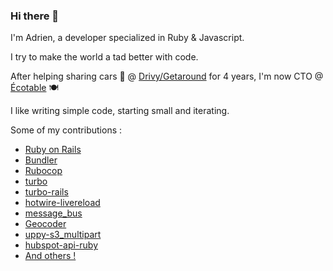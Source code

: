 ### Hi there 👋

I'm Adrien, a developer specialized in Ruby & Javascript.

I try to make the world a tad better with code. 

After helping sharing cars 🚗 @ [Drivy/Getaround](https://fr.getaround.com) for 4 years, I'm now CTO @ [Écotable](https://ecotable.fr/) 🍽

I like writing simple code, starting small and iterating.

Some of my contributions : 
- [Ruby on Rails](https://contributors.rubyonrails.org/contributors/adrien-siami/commits)
- [Bundler](https://github.com/rubygems/bundler/pull/3195)
- [Rubocop](https://github.com/rubocop/rubocop/pulls?q=is%3Apr+author%3AIntrepidd+is%3Aclosed)
- [turbo](https://github.com/hotwired/turbo/pulls?q=is:pr+author:Intrepidd+is:merged)
- [turbo-rails](https://github.com/hotwired/turbo-rails/pull/17)
- [hotwire-livereload](https://github.com/kirillplatonov/hotwire-livereload/pull/47)
- [message_bus](https://github.com/discourse/message_bus/pull/330)
- [Geocoder](https://github.com/alexreisner/geocoder/pulls?q=is:pr+is:closed+author:Intrepidd)
- [uppy-s3_multipart](https://github.com/janko/uppy-s3_multipart/pull/24)
- [hubspot-api-ruby](https://github.com/captaincontrat/hubspot-api-ruby/pull/6)
- [And others !](https://github.com/pulls?q=is%3Apr+author%3AIntrepidd+archived%3Afalse+is%3Amerged)

<!--
**Intrepidd/Intrepidd** is a ✨ _special_ ✨ repository because its `README.md` (this file) appears on your GitHub profile.

Here are some ideas to get you started:

- 🔭 I’m currently working on ...
- 🌱 I’m currently learning ...
- 👯 I’m looking to collaborate on ...
- 🤔 I’m looking for help with ...
- 💬 Ask me about ...
- 📫 How to reach me: ...
- 😄 Pronouns: ...
- ⚡ Fun fact: ...
-->
